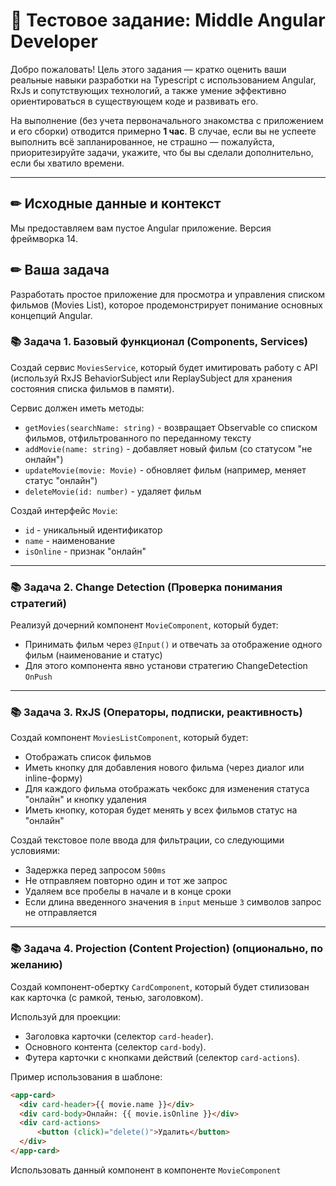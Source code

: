 # 📌 Тестовое задание: Middle Angular Developer 

Добро пожаловать! Цель этого задания — кратко оценить ваши реальные навыки разработки на Typescript с использованием Angular, RxJs и сопутствующих технологий, а также умение эффективно ориентироваться в существующем коде и развивать его.

На выполнение (без учета первоначального знакомства с приложением и его сборки) отводится примерно **1 час**. В случае, если вы не успеете выполнить всё запланированное, не страшно — пожалуйста, приоритезируйте задачи, укажите, что бы вы сделали дополнительно, если бы хватило времени.

---

## ✏ Исходные данные и контекст

Мы предоставляем вам пустое Angular приложение. Версия фреймворка 14.

## ✏ Ваша задача

Разработать простое приложение для просмотра и управления списком фильмов (Movies List), которое продемонстрирует понимание основных концепций Angular.

### 📚 Задача 1. Базовый функционал (Components, Services)

Создай сервис `MoviesService`, который будет имитировать работу с API (используй RxJS BehaviorSubject или ReplaySubject для хранения состояния списка фильмов в памяти). 

Сервис должен иметь методы:
- `getMovies(searchName: string)` - возвращает Observable со списком фильмов, отфильтрованного по переданному тексту
- `addMovie(name: string)` - добавляет новый фильм (со статусом "не онлайн")
- `updateMovie(movie: Movie)` - обновляет фильм (например, меняет статус "онлайн")
- `deleteMovie(id: number)` - удаляет фильм

Создай интерфейс `Movie`:
- `id` - уникальный идентификатор
- `name` - наименование
- `isOnline` - признак "онлайн"

---

### 📚 Задача 2. Change Detection (Проверка понимания стратегий)

Реализуй дочерний компонент `MovieComponent`, который будет:
- Принимать фильм через `@Input()` и отвечать за отображение одного фильм (наименование и статус)
- Для этого компонента явно установи стратегию ChangeDetection `OnPush`

---

### 📚 Задача 3. RxJS (Операторы, подписки, реактивность)

Создай компонент `MoviesListComponent`, который будет:
- Отображать список фильмов
- Иметь кнопку для добавления нового фильма (через диалог или inline-форму)
- Для каждого фильма отображать чекбокс для изменения статуса "онлайн" и кнопку удаления
- Иметь кнопку, которая будет менять у всех фильмов статус на "онлайн"

Создай текстовое поле ввода для фильтрации, со следующими условиями:
- Задержка перед запросом `500ms`
- Не отправляем повторно один и тот же запрос
- Удаляем все пробелы в начале и в конце сроки
- Если длина введенного значения в `input` меньше `3` символов запрос не отправляется

---

### 📚 Задача 4. Projection (Content Projection) (опционально, по желанию)

Создай компонент-обертку `CardComponent`, который будет стилизован как карточка (с рамкой, тенью, заголовком).

Используй <ng-content> для проекции:
- Заголовка карточки (селектор `card-header`).
- Основного контента (селектор `card-body`).
- Футера карточки с кнопками действий (селектор `card-actions`).

Пример использования в шаблоне:
```html
<app-card>
  <div card-header>{{ movie.name }}</div>
  <div card-body>Онлайн: {{ movie.isOnline }}</div>
  <div card-actions>
      <button (click)="delete()">Удалить</button>
  </div>
</app-card>
```

Использовать данный компонент в компоненте `MovieComponent`

